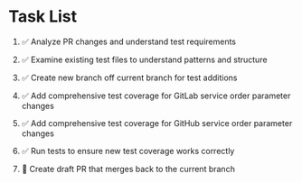 # Task List

1. ✅ Analyze PR changes and understand test requirements

2. ✅ Examine existing test files to understand patterns and structure

3. ✅ Create new branch off current branch for test additions

4. ✅ Add comprehensive test coverage for GitLab service order parameter changes

5. ✅ Add comprehensive test coverage for GitHub service order parameter changes

6. ✅ Run tests to ensure new test coverage works correctly

7. 🔄 Create draft PR that merges back to the current branch
